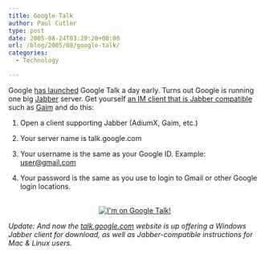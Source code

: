 ```yaml
---
title: Google Talk
author: Paul Cutler
type: post
date: 2005-08-24T03:29:20+00:00
url: /blog/2005/08/google-talk/
categories:
  - Technology

---
```

Google [has launched][1] Google Talk a day early. Turns out Google is running one big [Jabber][2] server. Get yourself [an IM client that is Jabber compatible][3] such as [Gaim][4] and do this:

1. Open a client supporting Jabber (AdiumX, Gaim, etc.)
     
2. Your server name is talk.google.com
     
3. Your username is the same as your Google ID. Example: user@gmail.com
     
4. Your password is the same as you use to login to Gmail or other Google login locations. 

<center>
  <br /> <a href="https://i1.wp.com/www.paulcutler.org/blog/images/google-talk-ss.png"> <img src="https://i1.wp.com/www.paulcutler.org/blog/images/google-talk-small.png?w=700" alt="I'm on Google Talk!" data-recalc-dims="1" /></a>
</center>

_Update: And now the [talk.google.com][5] website is up offering a Windows Jabber client for download, as well as Jabber-compatible instructions for Mac & Linux users._

 [1]: http://www.niallkennedy.com/blog/archives/2005/08/google_talk_is_live.html
 [2]: http://www.jabber.org/
 [3]: http://www.jabber.org/software/clients.shtml
 [4]: http://gaim.sourceforge.net/
 [5]: http://talk.google.com